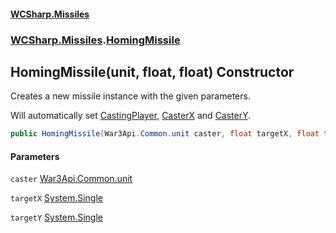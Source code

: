 #### [WCSharp.Missiles](README.md 'README')
### [WCSharp.Missiles](WCSharp.Missiles.md 'WCSharp.Missiles').[HomingMissile](WCSharp.Missiles.HomingMissile.md 'WCSharp.Missiles.HomingMissile')

## HomingMissile(unit, float, float) Constructor

Creates a new missile instance with the given parameters.  
  
Will automatically set [CastingPlayer](WCSharp.Missiles.Missile.CastingPlayer.md 'WCSharp.Missiles.Missile.CastingPlayer'), [CasterX](WCSharp.Missiles.Missile.CasterX.md 'WCSharp.Missiles.Missile.CasterX') and [CasterY](WCSharp.Missiles.Missile.CasterY.md 'WCSharp.Missiles.Missile.CasterY').

```csharp
public HomingMissile(War3Api.Common.unit caster, float targetX, float targetY);
```
#### Parameters

<a name='WCSharp.Missiles.HomingMissile.HomingMissile(War3Api.Common.unit,float,float).caster'></a>

`caster` [War3Api.Common.unit](https://docs.microsoft.com/en-us/dotnet/api/War3Api.Common.unit 'War3Api.Common.unit')

<a name='WCSharp.Missiles.HomingMissile.HomingMissile(War3Api.Common.unit,float,float).targetX'></a>

`targetX` [System.Single](https://docs.microsoft.com/en-us/dotnet/api/System.Single 'System.Single')

<a name='WCSharp.Missiles.HomingMissile.HomingMissile(War3Api.Common.unit,float,float).targetY'></a>

`targetY` [System.Single](https://docs.microsoft.com/en-us/dotnet/api/System.Single 'System.Single')